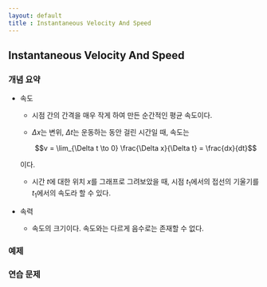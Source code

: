 ```yaml
---
layout: default
title : Instantaneous Velocity And Speed
---
```


## Instantaneous Velocity And Speed

### 개념 요약

- 속도 
    + 시점 간의 간격을 매우 작게 하여 만든 순간적인 평균 속도이다. 
    + $\Delta x$는 변위, $\Delta t$는 운동하는 동안 걸린 시간일 때, 속도는

        $$v = \lim_{\Delta t \to 0} \frac{\Delta x}{\Delta t} = \frac{dx}{dt}$$

    이다. 
    + 시간 $t$에 대한 위치 $x$를 그래프로 그려보았을 때, 시점 $t_1$에서의 접선의 기울기를 $t_1$에서의 속도라 할 수 있다.

- 속력
    + 속도의 크기이다. 속도와는 다르게 음수로는 존재할 수 없다.

### 예제

### 연습 문제
